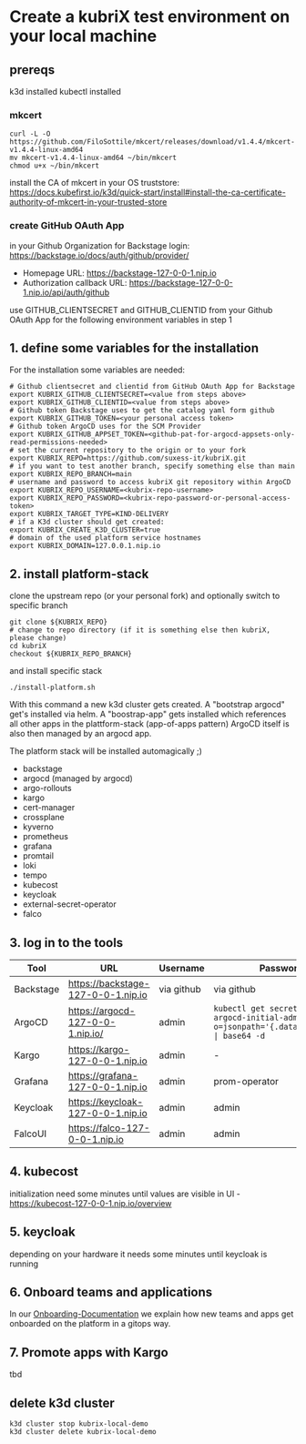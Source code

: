 # Create a kubriX test environment on your local machine

## prereqs

k3d installed
kubectl installed

### mkcert

```
curl -L -O https://github.com/FiloSottile/mkcert/releases/download/v1.4.4/mkcert-v1.4.4-linux-amd64
mv mkcert-v1.4.4-linux-amd64 ~/bin/mkcert
chmod u+x ~/bin/mkcert
```

install the CA of mkcert in your OS truststore: https://docs.kubefirst.io/k3d/quick-start/install#install-the-ca-certificate-authority-of-mkcert-in-your-trusted-store

### create GitHub OAuth App 

in your Github Organization for Backstage login: https://backstage.io/docs/auth/github/provider/

- Homepage URL: https://backstage-127-0-0-1.nip.io
- Authorization callback URL: https://backstage-127-0-0-1.nip.io/api/auth/github

use GITHUB_CLIENTSECRET and GITHUB_CLIENTID from your Github OAuth App for the following environment variables in step 1

## 1. define some variables for the installation

For the installation some variables are needed:

```
# Github clientsecret and clientid from GitHub OAuth App for Backstage
export KUBRIX_GITHUB_CLIENTSECRET=<value from steps above>
export KUBRIX_GITHUB_CLIENTID=<value from steps above>
# Github token Backstage uses to get the catalog yaml form github
export KUBRIX_GITHUB_TOKEN=<your personal access token>
# Github token ArgoCD uses for the SCM Provider
export KUBRIX_GITHUB_APPSET_TOKEN=<github-pat-for-argocd-appsets-only-read-permissions-needed>
# set the current repository to the origin or to your fork
export KUBRIX_REPO=https://github.com/suxess-it/kubriX.git
# if you want to test another branch, specify something else than main
export KUBRIX_REPO_BRANCH=main
# username and password to access kubriX git repository within ArgoCD
export KUBRIX_REPO_USERNAME=<kubrix-repo-username>
export KUBRIX_REPO_PASSWORD=<kubrix-repo-password-or-personal-access-token>
export KUBRIX_TARGET_TYPE=KIND-DELIVERY
# if a K3d cluster should get created:
export KUBRIX_CREATE_K3D_CLUSTER=true
# domain of the used platform service hostnames
export KUBRIX_DOMAIN=127.0.0.1.nip.io
```

## 2. install platform-stack

clone the upstream repo (or your personal fork) and optionally switch to specific branch

```
git clone ${KUBRIX_REPO}
# change to repo directory (if it is something else then kubriX, please change)
cd kubriX
checkout ${KUBRIX_REPO_BRANCH}
```

and install specific stack

```
./install-platform.sh
```

With this command a new k3d cluster gets created.
A "bootstrap argocd" get's installed via helm.
A "boostrap-app" gets installed which references all other apps in the plattform-stack (app-of-apps pattern)
ArgoCD itself is also then managed by an argocd app.

The platform stack will be installed automagically ;)

* backstage
* argocd (managed by argocd)
* argo-rollouts
* kargo
* cert-manager
* crossplane
* kyverno
* prometheus
* grafana
* promtail
* loki
* tempo
* kubecost
* keycloak
* external-secret-operator
* falco

## 3. log in to the tools

| Tool    | URL | Username | Password |
| -------- | ------- | ------- | ------- |
| Backstage  | https://backstage-127-0-0-1.nip.io | via github | via github |
| ArgoCD | https://argocd-127-0-0-1.nip.io/ | admin | `kubectl get secret -n argocd argocd-initial-admin-secret -o=jsonpath='{.data.password}' \| base64 -d` |
| Kargo | https://kargo-127-0-0-1.nip.io     | admin | - |
| Grafana    | https://grafana-127-0-0-1.nip.io | admin | prom-operator |
| Keycloak    | https://keycloak-127-0-0-1.nip.io | admin | admin |
| FalcoUI    | https://falco-127-0-0-1.nip.io | admin | admin |

## 4. kubecost

initialization need some minutes until values are visible in UI - https://kubecost-127-0-0-1.nip.io/overview

## 5. keycloak

depending on your hardware it needs some minutes until keycloak is running 

## 6. Onboard teams and applications

In our [Onboarding-Documentation](https://github.com/suxess-it/sx-cnp-oss/blob/main/backstage-resources/docs/ONBOARDING.md) we explain how new teams and apps get onboarded on the platform in a gitops way.

## 7. Promote apps with Kargo

tbd

## delete k3d cluster

```
k3d cluster stop kubrix-local-demo
k3d cluster delete kubrix-local-demo
```
